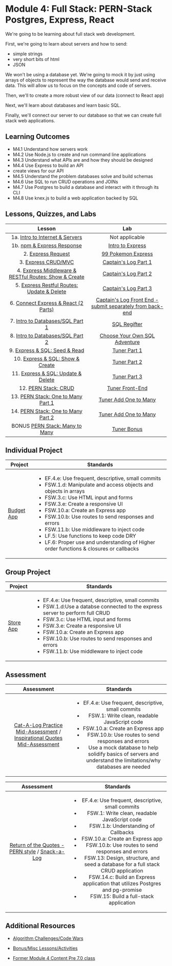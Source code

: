 # Module 4: Full Stack: PERN-Stack Postgres, Express, React

We're going to be learning about full stack web development.

First, we're going to learn about servers and how to send:

- simple strings
- very short bits of html
- JSON

We won't be using a database yet. We're going to mock it by just using arrays of objects to represent the way the database would send and receive data. This will allow us to focus on the concepts and code of servers.

Then, we'll to create a more robust view of our data (connect to React app)

Next, we'll learn about databases and learn basic SQL.

Finally, we'll connect our server to our database so that we can create full stack web applications.

## Learning Outcomes

- M4.1 Understand how servers work
- M4.2 Use Node.js to create and run command line applications
- M4.3 Understand what APIs are and how they should be designed
- M4.4 Use Express to build an API
- create views for our API
- M4.5 Understand the problem databases solve and build schemas
- M4.6 Use SQL to run CRUD operations and JOINs
- M4.7 Use Postgres to build a database and interact with it through its CLI
- M4.8 Use knex.js to build a web application backed by SQL

## Lessons, Quizzes, and Labs

|                                            Lesson                                             |                                                                           Lab                                                                           |
| :-------------------------------------------------------------------------------------------: | :-----------------------------------------------------------------------------------------------------------------------------------------------------: |
|         1a. [Intro to Internet & Servers](./intro-to-internet-and-servers/README.md)          |                                                                     Not applicable                                                                      |
|              1b. [npm & Express Response](./intro-to-express-response/README.md)              |                                           [Intro to Express](https://github.com/joinpursuit/intro-to-express)                                           |
|                  2. [Express Request](./intro-to-express-request/README.md)                   |                                         [99 Pokemon Express](https://github.com/joinpursuit/99-pokemon-express)                                         |
|                3. [Express CRUD/MVC](./express-rest-crud-mvc-index/README.md)                 |                                           [Captain's Log Part 1](https://github.com/joinpursuit/captains-log)                                           |
| 4. [Express Middleware & RESTful Routes: Show & Create](./express-rest-show-create/README.md) |                                       [Captain's Log Part 2](https://github.com/joinpursuit/captains-log#part-2)                                        |
|     5. [Express Restful Routes: Update & Delete](./express-rest-delete-update/README.md)      |                                       [Captain's Log Part 3](https://github.com/joinpursuit/captains-log#part-3)                                        |
|           6. [Connect Express & React (2 Parts)](./express-connect-react/README.md)           |                     [Captain's Log Front End - submit separately from back-end](https://github.com/joinpursuit/captains-log-react)                      |
|              7. [Intro to Databases/SQL Part 1](./intro-to-sql-part-1/README.md)              |                                               [SQL Regifter](https://github.com/joinpursuit/sql-regifter)                                               |
|              8. [Intro to Databases/SQL Part 2](./intro-to-sql-part-2/README.md)              | [Choose Your Own SQL Adventure](https://github.com/joinpursuit/Pursuit-Core-Web/blob/master/full_stack_express/intro-to-sql-part-2/README2.md#lab-time) |
|              9. [Express & SQL: Seed & Read](./express-sql-seed-read/README.md)               |                                                [Tuner Part 1](https://github.com/joinpursuit/tuner-api)                                                 |
|            10. [Express & SQL: Show & Create](./express-sql-create-show/README.md)            |                                             [Tuner Part 2](https://github.com/joinpursuit/tuner-api#part-2)                                             |
|          11. [Express & SQL: Update & Delete](./express-sql-delete-update/README.md)          |                                             [Tuner Part 3](https://github.com/joinpursuit/tuner-api#part-3)                                             |
|                         12. [PERN Stack: CRUD](./pern-crud/README.md)                         |                                                   [Tuner Front-End](https://github.com/joinpursuit/tuner-react)                                                    |
|             13. [PERN Stack: One to Many Part 1](./pern-one-to-many-1/README.md)              |                                                [Tuner Add One to Many](https://github.com/joinpursuit/tuner-api#bonus-part-5-part-4-is-a-react-app-see-other-repo)                                                 |
|             14. [PERN Stack: One to Many Part 2](./pern-one-to-many-2/README.md)              |                                                [Tuner Add One to Many](https://github.com/joinpursuit/tuner-api#super-bonus-part-6)                                               |
|             BONUS [PERN Stack: Many to Many](./pern-many-to-many/README.md)              |                                                [Tuner Bonus](https://github.com/joinpursuit/tuner-api#super-bonus-part-6)                                               |

## Individual Project

| Project                                                                   | Standards                                                                                                                                                                                                                                                                                                                                                                                                                                                                                                             |
| ------------------------------------------------------------------------- | --------------------------------------------------------------------------------------------------------------------------------------------------------------------------------------------------------------------------------------------------------------------------------------------------------------------------------------------------------------------------------------------------------------------------------------------------------------------------------------------------------------------- |
| [Budget App](https://github.com/joinpursuit/budgeting-app-project-prompt) | <ul><li>EF.4.e: Use frequent, descriptive, small commits</li><li>FSW.1.d: Manipulate and access objects and objects in arrays</li><li>FSW.3.c: Use HTML input and forms</li><li>FSW.3.e: Create a responsive UI</li><li>FSW.10.a: Create an Express app</li><li>FSW.10.b: Use routes to send responses and errors</li><li>FSW.11.b: Use middleware to inject code</li><li>LF.5: Use functions to keep code DRY</li><li>LF.6: Proper use and understanding of Higher order functions & closures or callbacks</li></ul> |

## Group Project

| Project                                                                   | Standards                                                                                                                                                                                                                                                                                                                                                                                                                                                                                                             |
| ------------------------------------------------------------------------- | --------------------------------------------------------------------------------------------------------------------------------------------------------------------------------------------------------------------------------------------------------------------------------------------------------------------------------------------------------------------------------------------------------------------------------------------------------------------------------------------------------------------- |
| [Store App](https://github.com/joinpursuit/pern-store-project) | <ul><li>EF.4.e: Use frequent, descriptive, small commits</li><li>FSW.1.d:Use a databse connected to the express server to perform full CRUD</li><li>FSW.3.c: Use HTML input and forms</li><li>FSW.3.e: Create a responsive UI</li><li>FSW.10.a: Create an Express app</li><li>FSW.10.b: Use routes to send responses and errors</li><li>FSW.11.b: Use middleware to inject code</li></ul> |

## Assessment

|                                                                                                 Assessment                                                                                                 |                                                                                                                                                                                                                                             Standards                                                                                                                                                                                                                                              |
| :--------------------------------------------------------------------------------------------------------------------------------------------------------------------------------------------------------: | :------------------------------------------------------------------------------------------------------------------------------------------------------------------------------------------------------------------------------------------------------------------------------------------------------------------------------------------------------------------------------------------------------------------------------------------------------------------------------------------------: |
| [Cat-A-Log Practice Mid-Assessment](https://github.com/joinpursuit/express-cat-a-log-api-assessment) / [Inspirational Quotes Mid-Assessment](https://github.com/joinpursuit/express-quotes-api-assessment) | <ul><li>EF.4.e: Use frequent, descriptive, small commits</li><li>FSW.1: Write clean, readable JavaScript code</li></li><li>FSW.10.a: Create an Express app</li><li>FSW.10.b: Use routes to send responses and errors</li><li>Use a mock database to help solidify basics of servers and understand the limitations/why databases are needed</li></ul> |


|                                                                                                 Assessment                                                                                                 |                                                                                                                                                                                                                                             Standards                                                                                                                                                                                                                                              |
| :--------------------------------------------------------------------------------------------------------------------------------------------------------------------------------------------------------: | :------------------------------------------------------------------------------------------------------------------------------------------------------------------------------------------------------------------------------------------------------------------------------------------------------------------------------------------------------------------------------------------------------------------------------------------------------------------------------------------------: |
| [Return of the Quotes - PERN style](https://github.com/joinpursuit/pern-quotes-w-tests) / [Snack-a-Log](https://github.com/joinpursuit/pern-final-assessment) | <ul><li>EF.4.e: Use frequent, descriptive, small commits</li><li>FSW.1: Write clean, readable JavaScript code</li><li>FSW.1.b: Understanding of Callbacks</li><li>FSW.10.a: Create an Express app</li><li>FSW.10.b: Use routes to send responses and errors</li><li>FSW.13: Design, structure, and seed a database for a full stack CRUD application</li><li>FSW.14.c: Build an Express application that utilizes Postgres and pg-promise</li><li>FSW.15: Build a full-stack application</li></ul> |





## Additional Resources

- [Algorithm Challenges/Code Wars](https://github.com/joinpursuit/Pursuit-Core-Web/tree/master/full_stack_express/algorithm-challenges)
- [Bonus/Misc Lessons/Activities](https://github.com/joinpursuit/Pursuit-Core-Web/tree/master/advanced_or_misc/bonus_module_4)

- [Former Module 4 Content Pre 7.0 class](../node/)
